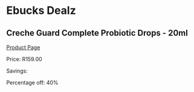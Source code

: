 
# Ebucks Dealz
## Creche Guard Complete Probiotic Drops - 20ml
[Product Page](https://www.ebucks.com/web/shop/productSelected.do?prodId=1093224948&catId=714948688)

Price: R159.00

Savings: 

Percentage off: 40%
	